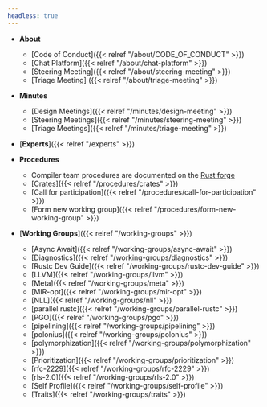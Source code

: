 ```yaml
---
headless: true
---
```

- **About**
  - [Code of Conduct]({{< relref "/about/CODE_OF_CONDUCT" >}})
  - [Chat Platform]({{< relref "/about/chat-platform" >}})
  - [Steering Meeting]({{< relref "/about/steering-meeting" >}})
  - [Triage Meeting] ({{< relref "/about/triage-meeting" >}})
- **Minutes**

  - [Design Meetings]({{< relref "/minutes/design-meeting" >}})
  - [Steering Meetings]({{< relref "/minutes/steering-meeting" >}})
  - [Triage Meetings]({{< relref "/minutes/triage-meeting" >}})

- [**Experts**]({{< relref "/experts" >}})

- **Procedures**

  - Compiler team procedures are documented on the [Rust forge](https://forge.rust-lang.org/)
  - [Crates]({{< relref "/procedures/crates" >}})
  - [Call for participation]({{< relref "/procedures/call-for-participation" >}})
  - [Form new working group]({{< relref "/procedures/form-new-working-group" >}})

- [**Working Groups**]({{< relref "/working-groups" >}})
  - [Async Await]({{< relref "/working-groups/async-await" >}})
  - [Diagnostics]({{< relref "/working-groups/diagnostics" >}})
  - [Rustc Dev Guide]({{< relref "/working-groups/rustc-dev-guide" >}})
  - [LLVM]({{< relref "/working-groups/llvm" >}})
  - [Meta]({{< relref "/working-groups/meta" >}})
  - [MIR-opt]({{< relref "/working-groups/mir-opt" >}})
  - [NLL]({{< relref "/working-groups/nll" >}})
  - [parallel rustc]({{< relref "/working-groups/parallel-rustc" >}})
  - [PGO]({{< relref "/working-groups/pgo" >}})
  - [pipelining]({{< relref "/working-groups/pipelining" >}})
  - [polonius]({{< relref "/working-groups/polonius" >}})
  - [polymorphization]({{< relref "/working-groups/polymorphization" >}})
  - [Prioritization]({{< relref "/working-groups/prioritization" >}})
  - [rfc-2229]({{< relref "/working-groups/rfc-2229" >}})
  - [rls-2.0]({{< relref "/working-groups/rls-2.0" >}})
  - [Self Profile]({{< relref "/working-groups/self-profile" >}})
  - [Traits]({{< relref "/working-groups/traits" >}})

